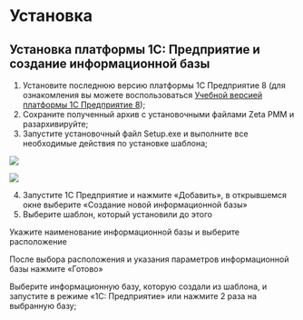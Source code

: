 # Установка

## Установка платформы 1С: Предприятие и создание информационной базы

1. Установите последнюю версию платформы 1С Предприятие 8 \(для ознакомления вы можете воспользоваться [Учебной версией платформы 1С Предприятие 8](https://online.1c.ru/catalog/programs/program/18610155/)\);
2. Сохраните полученный архив с установочными файлами Zeta РММ и разархивируйте;
3. Запустите установочный файл Setup.exe и выполните все необходимые действия по установке шаблона;

![](https://lh3.googleusercontent.com/e51vHU2xYN9uwsezkfxQjJyKCnGzGiUmoKcRQE7_De9Tb_EyDc2WBqNA6cE-tG4nGT_nB83HVSNt85hcPXidhqePDAByUj5MrcQK9MwE_BEnOKDNwOqoP5KGjlTt01WM__H_5qVxtONrqHGIJg)

![](https://lh6.googleusercontent.com/S30BEYIICRwKCWoJB76CJNS_fBpPVzyT57Ww4jg1tUsvVCIP_Clz3dAJVP69V5VzqnnmUvqw45ps6cictaFY8bznI5KDfoillmWMDwGa6-eIdtL0GjrZ5isQDSs9q_90-NNacataPbznt1CW7Q)

4. Запустите 1С Предприятие и нажмите «Добавить», в открывшемся окне выберите «Создание новой информационной базы»
5. Выберите шаблон, который установили до этого

Укажите наименование информационной базы и выберите расположение

После выбора расположения и указания параметров информационной базы нажмите «Готово»

Выберите информационную базу, которую создали из шаблона, и запустите в режиме «1С: Предприятие» или нажмите 2 раза на выбранную базу;

